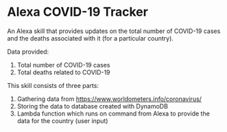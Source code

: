 # Alexa COVID-19 Tracker

An Alexa skill that provides updates on the total number of COVID-19 cases and the deaths associated with it (for a particular country).

Data provided:
1. Total number of COVID-19 cases
2. Total deaths related to COVID-19

This skill consists of three parts:
1. Gathering data from https://www.worldometers.info/coronavirus/
2. Storing the data to database created with DynamoDB
3. Lambda function which runs on command from Alexa to provide the data for the country (user input)
